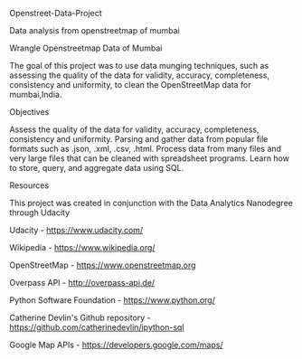 Openstreet-Data-Project

Data analysis from openstreetmap of mumbai

Wrangle Openstreetmap Data of Mumbai

The goal of this project was to use data munging techniques, such as assessing the quality of the data for validity, accuracy, completeness, consistency and uniformity, to clean the OpenStreetMap data for mumbai,India.

Objectives

Assess the quality of the data for validity, accuracy, completeness, consistency and uniformity. Parsing and gather data from popular file formats such as .json, .xml, .csv, .html. Process data from many files and very large files that can be cleaned with spreadsheet programs. Learn how to store, query, and aggregate data using SQL.

Resources

This project was created in conjunction with the Data Analytics Nanodegree through Udacity

Udacity - https://www.udacity.com/

Wikipedia - https://www.wikipedia.org/

OpenStreetMap - https://www.openstreetmap.org

Overpass API - http://overpass-api.de/

Python Software Foundation - https://www.python.org/

Catherine Devlin's Github repository - https://github.com/catherinedevlin/ipython-sql

Google Map APIs - https://developers.google.com/maps/
